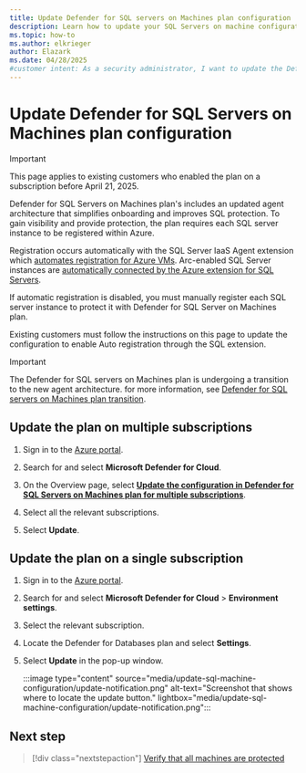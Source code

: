 ```yaml
---
title: Update Defender for SQL servers on Machines plan configuration
description: Learn how to update your SQL Servers on machine configuration across Azure VMs, on-premises, and hybrid environments with Defender for Cloud.
ms.topic: how-to
ms.author: elkrieger
author: Elazark
ms.date: 04/28/2025
#customer intent: As a security administrator, I want to update the Defender for SQL servers on Machines plan so that I can ensure my SQL servers in various environments have the latest configuration.
---
```


# Update Defender for SQL Servers on Machines plan configuration

> [!IMPORTANT]
> This page applies to existing customers who enabled the plan on a subscription before April 21, 2025.

Defender for SQL Servers on Machines plan's includes an updated agent architecture that simplifies onboarding and improves SQL protection. To gain visibility and provide protection, the plan requires each SQL server instance to be registered within Azure. 

Registration occurs automatically with the SQL Server IaaS Agent extension which [automates registration for Azure VMs](/azure/azure-sql/virtual-machines/windows/sql-server-iaas-agent-extension-automate-management?view=azuresql&WT.mc_id=Portal-Microsoft_Azure_Security&tabs=azure-portal). Arc-enabled SQL Server instances are [automatically connected by the Azure extension for SQL Servers](/sql/sql-server/azure-arc/manage-autodeploy?view=sql-server-ver16&WT.mc_id=Portal-Microsoft_Azure_Security).

If automatic registration is disabled, you must manually register each SQL server instance to protect it with Defender for SQL Server on Machines plan.

Existing customers must follow the instructions on this page to update the configuration to enable Auto registration through the SQL extension.

> [!IMPORTANT]
> The Defender for SQL servers on Machines plan is undergoing a transition to the new agent architecture. for more information, see [Defender for SQL servers on Machines plan transition](release-notes.md#update-to-defender-for-sql-servers-on-machines-plan).

## Update the plan on multiple subscriptions

1. Sign in to the [Azure portal](https://portal.azure.com/).

1. Search for and select **Microsoft Defender for Cloud**.

1. On the Overview page, select **[Update the configuration in Defender for SQL Servers on Machines plan for multiple subscriptions](https://portal.azure.com/#view/Microsoft_Azure_Security_AzureDefenderForData/vNextUpgradeContextBlade)**.

1. Select all the relevant subscriptions.

1. Select **Update**.

## Update the plan on a single subscription

1. Sign in to the [Azure portal](https://portal.azure.com/).

1. Search for and select **Microsoft Defender for Cloud** > **Environment settings**.

1. Select the relevant subscription.

1. Locate the Defender for Databases plan and select **Settings**.

1. Select **Update** in the pop-up window.

    :::image type="content" source="media/update-sql-machine-configuration/update-notification.png" alt-text="Screenshot that shows where to locate the update button." lightbox="media/update-sql-machine-configuration/update-notification.png":::

## Next step

> [!div class="nextstepaction"]
> [Verify that all machines are protected](verify-machine-protection.md)

